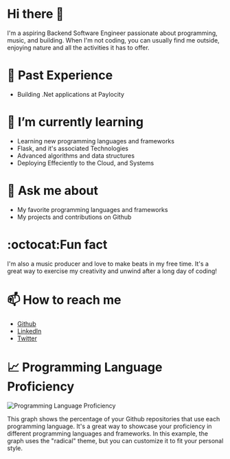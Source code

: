 # Hi there 👋

I'm a aspiring Backend Software Engineer passionate about programming, music, and building. When I'm not coding, you can usually find me outside, enjoying nature and all the activities it has to offer.

# 🔭 Past Experience

- Building .Net applications at Paylocity

# 🌱 I’m currently learning 
- Learning new programming languages and frameworks
- Flask, and it's associated Technologies
- Advanced algorithms and data structures
- Deploying Effeciently to the Cloud, and Systems

# 💬 Ask me about 
- My favorite programming languages and frameworks
- My projects and contributions on Github

# :octocat:Fun fact 
I'm also a music producer and love to make beats in my free time. It's a great way to exercise my creativity and unwind after a long day of coding!

# 📫 How to reach me 
- [Github](https://github.com/YourGithubUsername)
- [LinkedIn](https://www.linkedin.com/in/YourLinkedInUsername)
- [Twitter](https://twitter.com/YourTwitterUsername)

# 📈 Programming Language Proficiency

![Programming Language Proficiency](https://github-readme-stats.vercel.app/api/top-langs/?username=codingatmorning&layout=compact&theme=radical)

This graph shows the percentage of your Github repositories that use each programming language. It's a great way to showcase your proficiency in different programming languages and frameworks. In this example, the graph uses the "radical" theme, but you can customize it to fit your personal style.

